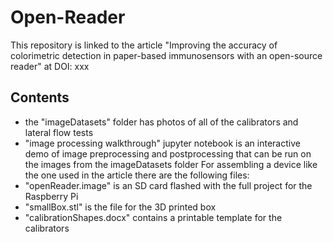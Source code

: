 # Open-Reader
This repository is linked to the article "Improving the accuracy of colorimetric detection in paper-based immunosensors with an open-source reader" at DOI: xxx
## Contents
* the "imageDatasets" folder has photos of all of the calibrators and lateral flow tests
* "image processing walkthrough" jupyter notebook is an interactive demo of image preprocessing and postprocessing that can be run on the images from the imageDatasets folder
For assembling a device like the one used in the article there are the following files:
* "openReader.image" is an SD card flashed with the full project for the Raspberry Pi
* "smallBox.stl" is the file for the 3D printed box 
* "calibrationShapes.docx" contains a printable template for the calibrators
